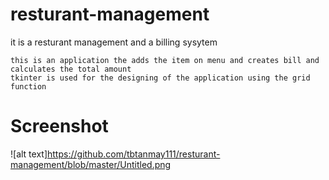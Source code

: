 # resturant-management
it is a resturant management and a billing sysytem
```
this is an application the adds the item on menu and creates bill and calculates the total amount
tkinter is used for the designing of the application using the grid function

```
# Screenshot
![alt text]https://github.com/tbtanmay111/resturant-management/blob/master/Untitled.png
